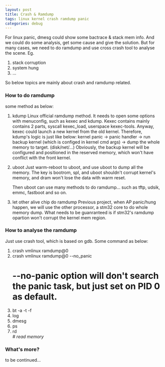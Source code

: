 ```yaml
---
layout: post
title: Crash & Ramdump
tags: linux kernel crash ramdump panic
categories: debug
---
```

For linux panic, dmesg could show some bactrace & stack mem info.
And we could do some analysis, get some cause and give the solution.
But for many cases, we need to do ramdump and use cross crash tool
to analyse the scene.
Eg.
1. stack corruption
2. system hung
3. ...

So below topics are mainly about crash and ramdump related.
### How to do ramdump
some method as below:
1. kdump
    Linux official ramdump method. It needs to open some options with menuconfig,
    such as kexec and kdump. Kexec contains mainly contains 2 parts, syscall kexec_load,
    userspace kexec-tools. Anyway, kexec could launch a new kernel from the old kernel.
    Therefore, kdump's logic is just like below:
    kernel panic -> panic handler -> run backup kernel (which is configed in kernel cmd args)
    -> dump the whole memory to target. (disk/net/...)
    Obviously, the backup kernel will be configured and positioned in the reserved memory, which
    won't have conflict with the front kernel.

2. uboot
    Just warm-reboot to uboot, and use uboot to dump all the memory. The key is bootrom, spl, and uboot
    shouldn't corrupt kernel's memory, and dram won't lose the data with warm reset.

    Then uboot can use many methods to do ramdump... such as tftp, udsik, emmc, fastboot and so on.

3. let other alive chip do ramdump
    Previous project, when AP panic/hung happen, we will use the other processor, a stm32 core to do whole 
    memory dump. What needs to be guanranteed is if stm32's ramdump opartion won't corrupt the kernel mem
    region.

### How to analyse the ramdump
Just use crash tool, which is based on gdb.
Some command as below:
1. crash vmlinux ramdump@0
2. crash vmlinux ramdump@0 --no_panic
    # --no-panic option will don't search the panic task, but just set on PID 0 as default.
3. bt
    -a
    -t
    -f
4. log
5. dmesg
6. ps
7. rd <address>     # read memory

### What's more?
to be continued...
